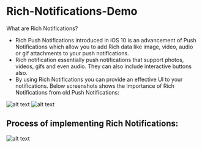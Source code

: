 # Rich-Notifications-Demo


 What are Rich Notifications?
- Rich Push Notifications introduced in iOS 10 is an advancement of Push Notifications which allow you to add Rich data like image, video, audio or gif attachments to your push notifications.
- Rich notification essentially push notifications that support photos, videos, gifs and even audio. They can also include interactive buttons also.
- By using Rich Notifications you can provide an effective UI to your notifications. Below screenshots shows the importance of Rich Notifications from old Push Notifications:

![alt text](https://media.giphy.com/media/6278bDLfmXeoo9gAnz/giphy.gif)
![alt text](https://thenextscoop.com/wp-content/uploads/2017/12/Rich-Push-Notification.gif)


## Process of implementing Rich Notifications:
![alt text](https://cdn1.savepice.ru/uploads/2018/6/1/740d72cbfbf91599c0a9c7aa79bc0f2c-full.jpg)
